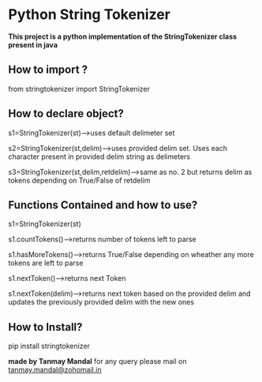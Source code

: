 # Python String Tokenizer

**This project is a python implementation of the StringTokenizer class present in java**


## __How to import ?__

from stringtokenizer import StringTokenizer


## __How to declare object?__

s1=StringTokenizer(st)-->uses default delimeter set

s2=StringTokenizer(st,delim)-->uses provided delim set. Uses each character present in provided delim string as delimeters

s3=StringTokenizer(st,delim,retdelim)-->same as no. 2 but returns delim as tokens depending on True/False of retdelim


## __Functions Contained and how to use?__

s1=StringTokenizer(st)

s1.countTokens()-->returns number of tokens left to parse

s1.hasMoreTokens()-->returns True/False depending on wheather any more tokens are left to parse

s1.nextToken()-->returns next Token

s1.nextToken(delim)-->returns next token based on the provided delim and updates the previously provided delim with the new ones

## __How to Install?__

pip install stringtokenizer

**made by Tanmay Mandal**
for any query please mail on tanmay.mandal@zohomail.in
